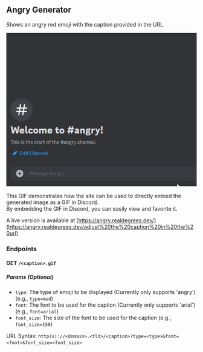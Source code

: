 ## Angry Generator

Shows an angry red emoji with the caption provided in the URL.

![Example](example.gif)

This GIF demonstrates how the site can be used to directly embed the generated image as a GIF in Discord.   
By embedding the GIF in Discord, you can easily view and favorite it.

A live version is available at [https://angry.realdegrees.dev/](https://angry.realdegrees.dev/adjust%20the%20caption%20in%20the%20url)

### Endpoints

#### GET `/<caption>.gif`
##### Params (Optional)
- `type`: The type of emoji to be displayed (Currently only supports 'angry') (e.g., `type=mad`)
- `font`: The font to be used for the caption (Currently only supports 'arial') (e.g., `font=arial`)
- `font_size`: The size of the font to be used for the caption (e.g., `font_size=150`)

URL Syntax: `http(s)://<domain>.<tld>/<caption>?type=<type>&font=<font>&font_size=<font_size>`